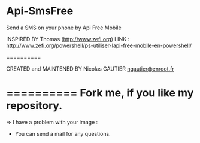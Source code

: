 Api-SmsFree
===========
Send a SMS on your phone by Api Free Mobile

INSPIRED BY Thomas (http://www.zefi.org) 
LINK : http://www.zefi.org/powershell/ps-utiliser-lapi-free-mobile-en-powershell/

==========

CREATED and MAINTENED BY
Nicolas GAUTIER <ngautier@enroot.fr>

==========
	Fork me, if you like my repository.
==========

=> I have a problem with your image :
- You can send a mail for any questions.
